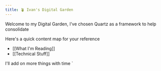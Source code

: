 ```yaml
---
title: 🪴 Ivan's Digital Garden
---
```


Welcome to my Digital Garden, I've chosen Quartz as a framework to help consolidate 


Here's a quick content map for your reference

- [[What I'm Reading]]
- [[Technical Stuff]]

I'll add on more things with time
`



